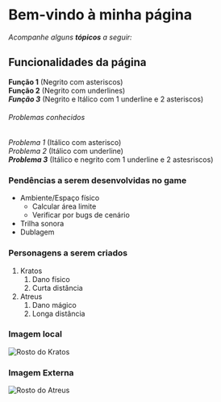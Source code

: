 # Bem-vindo à minha página

_Acompanhe alguns **tópicos** a seguir:_

## Funcionalidades da página

**Função 1** (Negrito com asteriscos)<br> 
__Função 2__ (Negrito com underlines) <br>
_**Função 3**_ (Negrito e Itálico com  1 underline e 2 asteriscos)

###### Problemas conhecidos

*Problema 1* (Itálico com asterisco) <br>
_Problema 2_ (Itálico com underline) <br>
_**Problema 3**_ (Itálico e negrito com 1 underline e 2 astesriscos)

### Pendências a serem desenvolvidas no game

* Ambiente/Espaço físico
    * Calcular área limite
    * Verificar por bugs de cenário
* Trilha sonora
* Dublagem

### Personagens a serem criados

1. Kratos
    1. Dano físico
    2. Curta distância
2. Atreus
    1. Dano mágico
    2. Longa distância

### Imagem local

![Rosto do Kratos](../imgs/Kratos.jpeg)

### Imagem Externa

![Rosto do Atreus](https://static.wikia.nocookie.net/godofwar/images/b/be/Atreus.png/revision/latest?cb=20180510140038&path-prefix=pt-br)